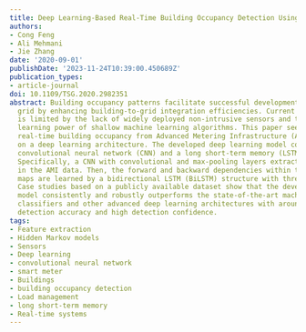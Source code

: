 ```yaml
---
title: Deep Learning-Based Real-Time Building Occupancy Detection Using AMI Data
authors:
- Cong Feng
- Ali Mehmani
- Jie Zhang
date: '2020-09-01'
publishDate: '2023-11-24T10:39:00.450689Z'
publication_types:
- article-journal
doi: 10.1109/TSG.2020.2982351
abstract: Building occupancy patterns facilitate successful development of the smart
  grid by enhancing building-to-grid integration efficiencies. Current occupancy detection
  is limited by the lack of widely deployed non-intrusive sensors and the insufficient
  learning power of shallow machine learning algorithms. This paper seeks to detect
  real-time building occupancy from Advanced Metering Infrastructure (AMI) data based
  on a deep learning architecture. The developed deep learning model consists of a
  convolutional neural network (CNN) and a long short-term memory (LSTM) network.
  Specifically, a CNN with convolutional and max-pooling layers extracts spatial features
  in the AMI data. Then, the forward and backward dependencies within the CNN feature
  maps are learned by a bidirectional LSTM (BiLSTM) structure with three hidden layers.
  Case studies based on a publicly available dataset show that the developed CNN-BiLSTM
  model consistently and robustly outperforms the state-of-the-art machine learning
  classifiers and other advanced deep learning architectures with around 90% occupancy
  detection accuracy and high detection confidence.
tags:
- Feature extraction
- Hidden Markov models
- Sensors
- Deep learning
- convolutional neural network
- smart meter
- Buildings
- building occupancy detection
- Load management
- long short-term memory
- Real-time systems
---
```

